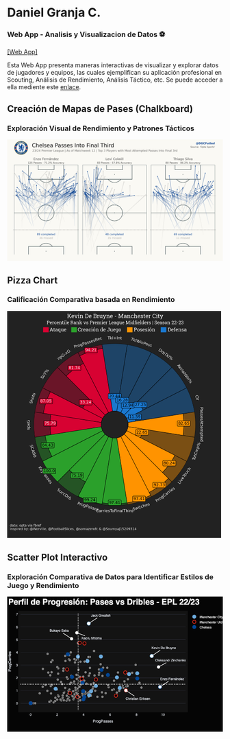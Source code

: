 # Daniel Granja C.
### Web App - Analisis y Visualizacion de Datos ⚽

[[Web App]]()

Esta Web App presenta maneras interactivas de visualizar y explorar datos de jugadores y equipos, las cuales ejemplifican su aplicación profesional en Scouting, Análisis de Rendimiento, Análisis Táctico, etc. Se puede acceder a ella mediente este [enlace](dgcfutbol.streamlit.app).

## Creación de Mapas de Pases (Chalkboard)
### Exploración Visual de Rendimiento y Patrones Tácticos
<img src="images/chelsea_passes.png" width="850" />

## Pizza Chart
### Calificación Comparativa basada en Rendimiento
<img src="images/pizza.png" width="500" />

## Scatter Plot Interactivo
### Exploración Comparativa de Datos para Identificar Estilos de Juego y Rendimiento
<img src="images/progression.png" width="600" />
